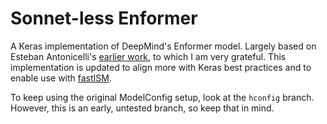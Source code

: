 # Sonnet-less Enformer
A Keras implementation of DeepMind's Enformer model. Largely based on Esteban Antonicelli's [earlier work](https://github.com/geantonicelli/enformer), to which I am very grateful. This implementation is updated to align more with Keras best practices and to enable use with [fastISM](https://github.com/kundajelab/fastISM).

To keep using the original ModelConfig setup, look at the `hconfig` branch. However, this is an early, untested branch, so keep that in mind. 